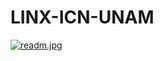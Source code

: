 # LINX-ICN-UNAM

[![readm.jpg](https://i.postimg.cc/hGsQfZwY/readm.jpg)](https://postimg.cc/f33RPCM7)
